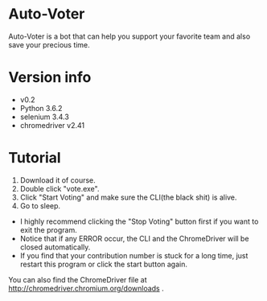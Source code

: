 # Auto-Voter
Auto-Voter is a bot that can help you support your favorite team and also save your precious time.

Version info
=============
*   v0.2
*   Python 3.6.2
*   selenium 3.4.3
*   chromedriver v2.41

Tutorial
=============
1. Download it of course.
2. Double click "vote.exe".
3. Click "Start Voting" and make sure the CLI(the black shit) is alive.
4. Go to sleep.

*   I highly recommend clicking the "Stop Voting" button first if you want to exit the program. 
*   Notice that if any ERROR occur, the CLI and the ChromeDriver will be closed automatically.
*   If you find that your contribution number is stuck for a long time, just restart this program or click the start button again.

You can also find the ChromeDriver file at http://chromedriver.chromium.org/downloads .